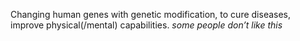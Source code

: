 Changing human genes with genetic modification, to cure diseases, improve physical(/mental) capabilities. *some people don’t like this*
